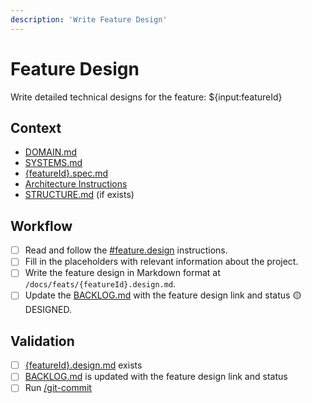 ```yaml
---
description: 'Write Feature Design'
---
```


# Feature Design

Write detailed technical designs for the feature: ${input:featureId}

## Context

- [DOMAIN.md](/docs/DOMAIN.md) 
- [SYSTEMS.md](/docs/SYSTEMS.md) 
- [{featureId}.spec.md](/docs/{featureId}.spec.md)
- [Architecture Instructions](/.github/instructions/architecture.instructions.md) 
- [STRUCTURE.md](/docs/STRUCTURE.md) (if exists)


## Workflow

- [ ] Read and follow the [#feature.design](/.github/instructions/feature.design.instructions.md) instructions.
- [ ] Fill in the placeholders with relevant information about the project. 
- [ ] Write the feature design in Markdown format at `/docs/feats/{featureId}.design.md`.
- [ ] Update the [BACKLOG.md](/docs/BACKLOG.md) with the feature design link and status 🟡 DESIGNED.

## Validation

- [ ] [{featureId}.design.md](/docs/feats/{featureId}.design.md) exists
- [ ] [BACKLOG.md](/docs/BACKLOG.md) is updated with the feature design link and status
- [ ] Run [/git-commit](/.github/prompts/git-commit.prompt.md)